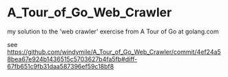 # A_Tour_of_Go_Web_Crawler
my solution to the 'web crawler' exercise from A Tour of Go at golang.com

see https://github.com/windymile/A_Tour_of_Go_Web_Crawler/commit/4ef24a58bea67e924b1436515c5703627b4fa5fb#diff-67fb651c9fb31daa587396ef59c18bf8

